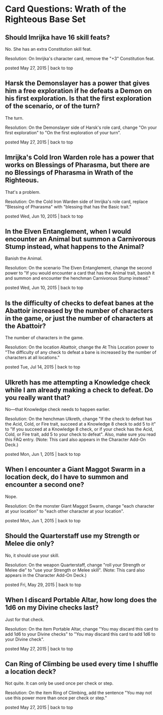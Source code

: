 # Card Questions: Wrath of the Righteous Base Set

## Should Imrijka have 16 skill feats?

No. She has an extra Constitution skill feat.

Resolution: On Imrijka's character card, remove the "+3" Constitution feat.

posted May 27, 2015 | back to top

## Harsk the Demonslayer has a power that gives him a free exploration if he defeats a Demon on his first exploration. Is that the first exploration of the scenario, or of the turn?

The turn.

Resolution: On the Demonslayer side of Harsk's role card, change "On your first exploration" to "On the first exploration of your turn".

posted May 27, 2015 | back to top

## Imrijka's Cold Iron Warden role has a power that works on Blessings of Pharasma, but there are no Blessings of Pharasma in Wrath of the Righteous.

That's a problem.

Resolution: On the Cold Iron Warden side of Imrijka's role card, replace "Blessing of Pharasma" with "blessing that has the Basic trait."

posted Wed, Jun 10, 2015 | back to top

## In the Elven Entanglement, when I would encounter an Animal but summon a Carnivorous Stump instead, what happens to the Animal?

Banish the Animal.

Resolution: On the scenario The Elven Entanglement, change the second power to "If you would encounter a card that has the Animal trait, banish it and summon and encounter the henchman Carnivorous Stump instead."

posted Wed, Jun 10, 2015 | back to top

## Is the difficulty of checks to defeat banes at the Abattoir increased by the number of characters in the game, or just the number of characters at the Abattoir?

The number of characters in the game.

Resolution: On the location Abattoir, change the At This Location power to "The difficulty of any check to defeat a bane is increased by the number of characters at all locations."

posted Tue, Jul 14, 2015 | back to top

## Ulkreth has me attempting a Knowledge check while I am already making a check to defeat. Do you really want that?

No—that Knowledge check needs to happen earlier.

Resolution: On the henchman Ulkreth, change "If the check to defeat has the Acid, Cold, or Fire trait, succeed at a Knowledge 8 check to add 5 to it" to "If you succeed at a Knowledge 8 check, or if your check has the Acid, Cold, or Fire trait, add 5 to your check to defeat". Also, make sure you read this FAQ entry. (Note: This card also appears in the Character Add-On Deck.)

posted Mon, Jun 1, 2015 | back to top

## When I encounter a Giant Maggot Swarm in a location deck, do I have to summon and encounter a second one?
Nope.

Resolution: On the monster Giant Maggot Swarm, change "each character at your location" to "each other character at your location".

posted Mon, Jun 1, 2015 | back to top

## Should the Quarterstaff use my Strength or Melee die only?

No, it should use your skill.

Resolution: On the weapon Quarterstaff, change "roll your Strength or Melee die" to "use your Strength or Melee skill". (Note: This card also appears in the Character Add-On Deck.)

posted Fri, May 29, 2015 | back to top

## When I discard Portable Altar, how long does the 1d6 on my Divine checks last?

Just for that check.

Resolution: On the item Portable Altar, change "You may discard this card to add 1d6 to your Divine checks" to "You may discard this card to add 1d6 to your Divine check".

posted May 27, 2015 | back to top

## Can Ring of Climbing be used every time I shuffle a location deck?

Not quite. It can only be used once per check or step.

Resolution: On the item Ring of Climbing, add the sentence "You may not use this power more than once per check or step."

posted May 27, 2015 | back to top